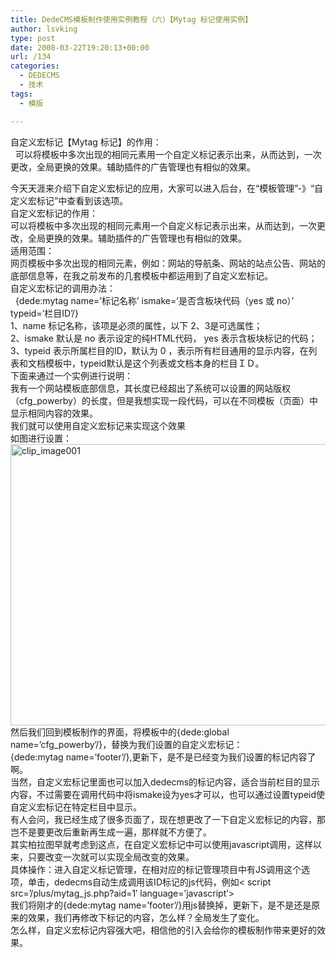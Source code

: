 ```yaml
---
title: DedeCMS模板制作使用实例教程（六）【Mytag 标记使用实例】
author: lsvking
type: post
date: 2008-03-22T19:20:13+00:00
url: /134
categories:
  - DEDECMS
  - 技术
tags:
  - 模版

---
```

自定义宏标记【Mytag 标记】的作用：   
&#160; 可以将模板中多次出现的相同元素用一个自定义标记表示出来，从而达到，一次更改，全局更换的效果。辅助插件的广告管理也有相似的效果。

今天天涯来介绍下自定义宏标记的应用，大家可以进入后台，在&#8220;模板管理&#8221;-》&#8220;自定义宏标记&#8221;中查看到该选项。   
自定义宏标记的作用：   
可以将模板中多次出现的相同元素用一个自定义标记表示出来，从而达到，一次更改，全局更换的效果。辅助插件的广告管理也有相似的效果。   
适用范围：   
网页模板中多次出现的相同元素，例如：网站的导航条、网站的站点公告、网站的底部信息等，在我之前发布的几套模板中都运用到了自定义宏标记。   
自定义宏标记的调用办法：   
&#160; {dede:mytag name=&#8217;标记名称&#8217; ismake=&#8217;是否含板块代码（yes 或 no）&#8217; typeid=&#8217;栏目ID&#8217;/}   
1、name 标记名称，该项是必须的属性，以下 2、3是可选属性；   
2、ismake 默认是 no 表示设定的纯HTML代码， yes 表示含板块标记的代码；   
3、typeid 表示所属栏目的ID，默认为 0 ，表示所有栏目通用的显示内容，在列表和文档模板中，typeid默认是这个列表或文档本身的栏目ＩＤ。   
下面来通过一个实例进行说明：   
我有一个网站模板底部信息，其长度已经超出了系统可以设置的网站版权（cfg_powerby）的长度，但是我想实现一段代码，可以在不同模板（页面）中显示相同内容的效果。   
我们就可以使用自定义宏标记来实现这个效果   
如图进行设置：   
[<img style="border-right: 0px; border-top: 0px; border-left: 0px; border-bottom: 0px" height="450" alt="clip_image001" src="http://lsvking.github.iot/wp-content/uploads/2008/03/windowslivewriterdedecmsmytag-10f34clip-image001-thumb.gif" width="599" border="0" />][1]   
然后我们回到模板制作的界面，将模板中的{dede:global name=&#8217;cfg_powerby&#8217;/}，替换为我们设置的自定义宏标记：   
{dede:mytag name=&#8217;footer&#8217;/},更新下，是不是已经变为我们设置的标记内容了啊。   
当然，自定义宏标记里面也可以加入dedecms的标记内容，适合当前栏目的显示内容，不过需要在调用代码中将ismake设为yes才可以，也可以通过设置typeid使自定义宏标记在特定栏目中显示。   
有人会问，我已经生成了很多页面了，现在想更改了一下自定义宏标记的内容，那岂不是要更改后重新再生成一遍，那样就不方便了。   
其实柏拉图早就考虑到这点，在自定义宏标记中可以使用javascript调用，这样以来，只要改变一次就可以实现全局改变的效果。   
具体操作：进入自定义标记管理，在相对应的标记管理项目中有JS调用这个选项，单击，dedecms自动生成调用该ID标记的js代码，例如< script src=&#8217;/plus/mytag_js.php?aid=1&#8242; language=&#8217;javascript&#8217;></script>   
我们将刚才的{dede:mytag name=&#8217;footer&#8217;/}用js替换掉，更新下，是不是还是原来的效果，我们再修改下标记的内容，怎么样？全局发生了变化。   
怎么样，自定义宏标记内容强大吧，相信他的引入会给你的模板制作带来更好的效果。

 [1]: http://lsvking.github.iot/wp-content/uploads/2008/03/windowslivewriterdedecmsmytag-10f34clip-image001-2.gif